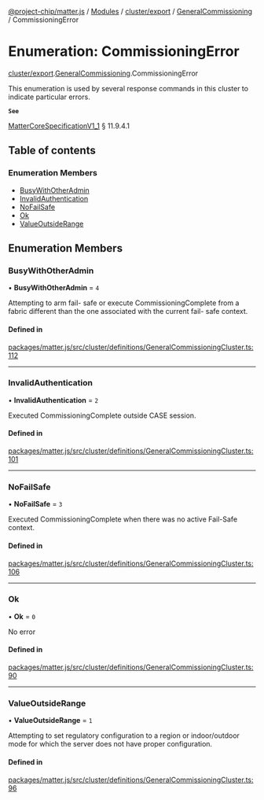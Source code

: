 [@project-chip/matter.js](../README.md) / [Modules](../modules.md) / [cluster/export](../modules/cluster_export.md) / [GeneralCommissioning](../modules/cluster_export.GeneralCommissioning.md) / CommissioningError

# Enumeration: CommissioningError

[cluster/export](../modules/cluster_export.md).[GeneralCommissioning](../modules/cluster_export.GeneralCommissioning.md).CommissioningError

This enumeration is used by several response commands in this cluster to indicate particular errors.

**`See`**

[MatterCoreSpecificationV1_1](../interfaces/spec_export.MatterCoreSpecificationV1_1.md) § 11.9.4.1

## Table of contents

### Enumeration Members

- [BusyWithOtherAdmin](cluster_export.GeneralCommissioning.CommissioningError.md#busywithotheradmin)
- [InvalidAuthentication](cluster_export.GeneralCommissioning.CommissioningError.md#invalidauthentication)
- [NoFailSafe](cluster_export.GeneralCommissioning.CommissioningError.md#nofailsafe)
- [Ok](cluster_export.GeneralCommissioning.CommissioningError.md#ok)
- [ValueOutsideRange](cluster_export.GeneralCommissioning.CommissioningError.md#valueoutsiderange)

## Enumeration Members

### BusyWithOtherAdmin

• **BusyWithOtherAdmin** = ``4``

Attempting to arm fail- safe or execute CommissioningComplete from a fabric different than the one
associated with the current fail- safe context.

#### Defined in

[packages/matter.js/src/cluster/definitions/GeneralCommissioningCluster.ts:112](https://github.com/project-chip/matter.js/blob/e87b236f/packages/matter.js/src/cluster/definitions/GeneralCommissioningCluster.ts#L112)

___

### InvalidAuthentication

• **InvalidAuthentication** = ``2``

Executed CommissioningComplete outside CASE session.

#### Defined in

[packages/matter.js/src/cluster/definitions/GeneralCommissioningCluster.ts:101](https://github.com/project-chip/matter.js/blob/e87b236f/packages/matter.js/src/cluster/definitions/GeneralCommissioningCluster.ts#L101)

___

### NoFailSafe

• **NoFailSafe** = ``3``

Executed CommissioningComplete when there was no active Fail-Safe context.

#### Defined in

[packages/matter.js/src/cluster/definitions/GeneralCommissioningCluster.ts:106](https://github.com/project-chip/matter.js/blob/e87b236f/packages/matter.js/src/cluster/definitions/GeneralCommissioningCluster.ts#L106)

___

### Ok

• **Ok** = ``0``

No error

#### Defined in

[packages/matter.js/src/cluster/definitions/GeneralCommissioningCluster.ts:90](https://github.com/project-chip/matter.js/blob/e87b236f/packages/matter.js/src/cluster/definitions/GeneralCommissioningCluster.ts#L90)

___

### ValueOutsideRange

• **ValueOutsideRange** = ``1``

Attempting to set regulatory configuration to a region or indoor/outdoor mode for which the server does not
have proper configuration.

#### Defined in

[packages/matter.js/src/cluster/definitions/GeneralCommissioningCluster.ts:96](https://github.com/project-chip/matter.js/blob/e87b236f/packages/matter.js/src/cluster/definitions/GeneralCommissioningCluster.ts#L96)
